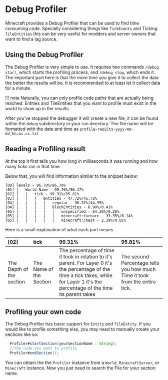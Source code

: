 # Debug Profiler

Minecraft provides a Debug Profiler that can be used to find time consuming code. Specially considering things like `TickEvents` and Ticking `TileEntities` this can be very useful for modders and server owners that want to find a lag source.

## Using the Debug Profiler

The Debug Profiler is very simple to use. It requires two commands `/debug start`, which starts the profiling process, and `/debug stop`, which ends it.
The important part here is that the more time you give it to collect the data the better the results will be.
It is recommended to at least let it collect data for a minute.

!!! note
  Naturally, you can only profile code paths that are actually being reached. Entities and TileEntities that you want to profile must exist in the world to show up in the results.

After you've stopped the debugger it will create a new file, it can be found within the `debug` subdirectory in your run directory.
The file name will be formatted with the date and time as `profile-results-yyyy-mm-dd_hh.mi.ss.txt`

## Reading a Profiling result

At the top it first tells you how long in milliseconds it was running and how many ticks ran in that time.

Below that, you will find information similar to the snippet below:
```
[00] levels - 96.70%/96.70%
[01] |   World Name - 99.76%/96.47%
[02] |   |   tick - 99.31%/95.81%
[03] |   |   |   entities - 47.72%/45.72%
[04] |   |   |   |   regular - 98.32%/44.95%
[04] |   |   |   |   blockEntities - 0.90%/0.41%
[05] |   |   |   |   |   unspecified - 64.26%/0.26%
[05] |   |   |   |   |   minecraft:furnace - 33.35%/0.14%
[05] |   |   |   |   |   minecraft:chest - 2.39%/0.01%
```
Here is a small explanation of what each part means

| [02]                     | tick                  | 99.31%       | 95.81%       |
| :----------------------- | :---------------------- | :----------- | :----------- |
| The Depth of the section | The Name of the Section | The percentage of time it took in relation to it's parent. For Layer 0 it's the percentage of the time a tick takes, while for Layer 1 it's the percentage of the time its parent takes | The second Percentage tells you how much Time it took from the entire tick.

## Profiling your own code

The Debug Profiler has basic support for `Entity` and `TileEntity`. If you would like to profile something else, you may need to manually create your sections like so:
```JAVA
  Profiler#startSection(yourSectionName : String);
  //The code you want to profile
  Profiler#endSection();
```
You can obtain the the `Profiler` instance from a `World`, `MinecraftServer`, or `Minecraft` instance.
Now you just need to search the File for your section name.
